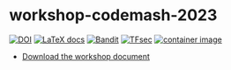 # workshop-codemash-2023

[![DOI](https://zenodo.org/badge/544592682.svg)](https://zenodo.org/badge/latestdoi/544592682)
 [![LaTeX docs](https://github.com/devsecfranklin/workshop-codemash-2023/actions/workflows/latex.yml/badge.svg)](https://github.com/devsecfranklin/workshop-codemash-2023/actions/workflows/latex.yml) [![Bandit](https://github.com/devsecfranklin/workshop-codemash-2023/actions/workflows/bandit.yml/badge.svg)](https://github.com/devsecfranklin/workshop-codemash-2023/actions/workflows/bandit.yml) [![TFsec](https://github.com/devsecfranklin/workshop-codemash-2023/actions/workflows/tfsec.yml/badge.svg)](https://github.com/devsecfranklin/workshop-codemash-2023/actions/workflows/tfsec.yml) [![container image](https://github.com/devsecfranklin/workshop-codemash-2023/actions/workflows/trivy.yml/badge.svg)](https://github.com/devsecfranklin/workshop-codemash-2023/actions/workflows/trivy.yml)

* [Download the workshop document](https://github.com/devsecfranklin/workshop-codemash-2023/blob/develop/lab/workshop-codemash-2023.pdf)
